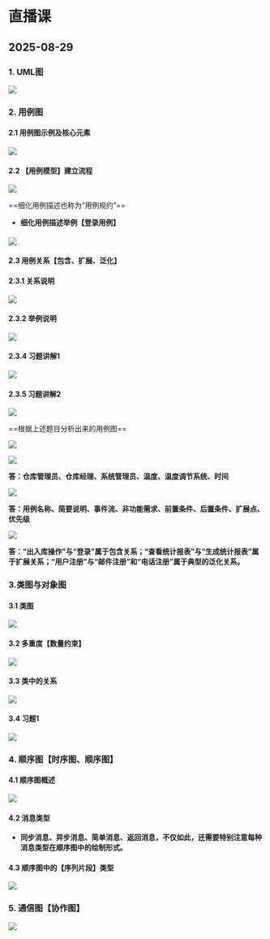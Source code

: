 # 直播课

## 2025-08-29

### 1. UML图

![](https://gitee.com/YunboCheng/image-bad/raw/master/imgs/202509011339451.png)

### 2. 用例图

#### 2.1 用例图示例及核心元素

![](https://gitee.com/YunboCheng/image-bad/raw/master/imgs/202509011416795.png)



#### 2.2 【用例模型】建立流程

![](https://gitee.com/YunboCheng/image-bad/raw/master/imgs/202509011433246.png)

==细化用例描述也称为“用例规约”==

- **细化用例描述举例【登录用例】**

#### ![](https://gitee.com/YunboCheng/image-bad/raw/master/imgs/202509011432562.png)



#### 2.3 用例关系【包含、扩展、泛化】

#### 2.3.1 关系说明

![](https://gitee.com/YunboCheng/image-bad/raw/master/imgs/202509011518676.png)



#### 2.3.2 举例说明

![](https://gitee.com/YunboCheng/image-bad/raw/master/imgs/202509011516656.png)



#### 2.3.4 习题讲解1

![](https://gitee.com/YunboCheng/image-bad/raw/master/imgs/202509011520030.png)



#### 2.3.5 习题讲解2

![](https://gitee.com/YunboCheng/image-bad/raw/master/imgs/202509011713223.png)

==根据上述题目分析出来的用例图==

![](https://gitee.com/YunboCheng/image-bad/raw/master/imgs/202509011813184.png)



![](https://gitee.com/YunboCheng/image-bad/raw/master/imgs/202509011715558.png)

**答：仓库管理员、仓库经理、系统管理员、温度、温度调节系统、时间**



![](https://gitee.com/YunboCheng/image-bad/raw/master/imgs/202509011717650.png)

**答：用例名称、简要说明、事件流、非功能需求、前置条件、后置条件、扩展点、优先级**



![](https://gitee.com/YunboCheng/image-bad/raw/master/imgs/202509011735485.png)

**答：“出入库操作”与“登录”属于包含关系；“查看统计报表”与“生成统计报表”属于扩展关系；“用户注册”与“邮件注册”和“电话注册”属于典型的泛化关系。**





### 3.类图与对象图

#### 3.1 类图

![](https://gitee.com/YunboCheng/image-bad/raw/master/imgs/202509011820588.png)

#### 3.2 多重度【数量约束】

![](https://gitee.com/YunboCheng/image-bad/raw/master/imgs/202509011821341.png)



#### 3.3 类中的关系

![](https://gitee.com/YunboCheng/image-bad/raw/master/imgs/202509011840831.png)



#### 3.4 习题1

![](https://gitee.com/YunboCheng/image-bad/raw/master/imgs/202509011840384.png)



### 4. 顺序图【时序图、顺序图】

#### 4.1 顺序图概述

![](https://gitee.com/YunboCheng/image-bad/raw/master/imgs/202509011843413.png)



#### 4.2 消息类型

- **同步消息、异步消息、简单消息、返回消息，不仅如此，还需要特别注意每种消息类型在顺序图中的绘制形式。**



#### 4.3 顺序图中的【序列片段】类型

![](https://gitee.com/YunboCheng/image-bad/raw/master/imgs/202509011852665.png)



### 5. 通信图【协作图】

![](https://gitee.com/YunboCheng/image-bad/raw/master/imgs/202509011854995.png)

